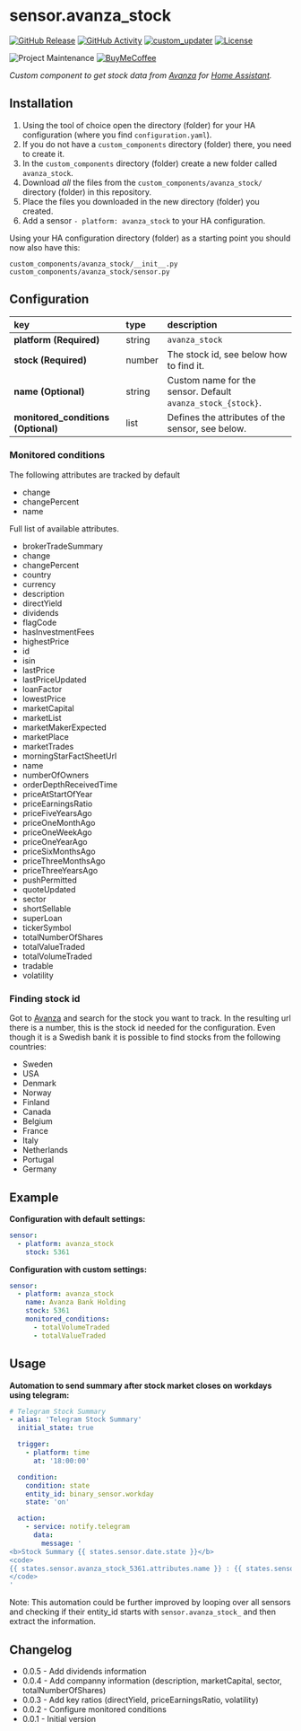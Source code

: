 # sensor.avanza_stock
[![GitHub Release][releases-shield]][releases]
[![GitHub Activity][commits-shield]][commits]
[![custom_updater][customupdaterbadge]][customupdater]
[![License][license-shield]](LICENSE.md)

![Project Maintenance][maintenance-shield]
[![BuyMeCoffee][buymecoffeebadge]][buymecoffee]

_Custom component to get stock data from [Avanza](https://www.avanza.se) for [Home Assistant](https://www.home-assistant.io/)._

## Installation
1. Using the tool of choice open the directory (folder) for your HA configuration (where you find `configuration.yaml`).
2. If you do not have a `custom_components` directory (folder) there, you need to create it.
3. In the `custom_components` directory (folder) create a new folder called `avanza_stock`.
4. Download _all_ the files from the `custom_components/avanza_stock/` directory (folder) in this repository.
5. Place the files you downloaded in the new directory (folder) you created.
6. Add a sensor `- platform: avanza_stock` to your HA configuration.

Using your HA configuration directory (folder) as a starting point you should now also have this:

```text
custom_components/avanza_stock/__init__.py
custom_components/avanza_stock/sensor.py
```

## Configuration
key | type | description
:--- | :--- | :---
**platform (Required)** | string | `avanza_stock`
**stock (Required)** | number | The stock id, see below how to find it.
**name (Optional)** | string | Custom name for the sensor. Default `avanza_stock_{stock}`.
**monitored_conditions (Optional)** | list | Defines the attributes of the sensor, see below.

### Monitored conditions
The following attributes are tracked by default
* change
* changePercent
* name

Full list of available attributes.
* brokerTradeSummary
* change
* changePercent
* country
* currency
* description
* directYield
* dividends
* flagCode
* hasInvestmentFees
* highestPrice
* id
* isin
* lastPrice
* lastPriceUpdated
* loanFactor
* lowestPrice
* marketCapital
* marketList
* marketMakerExpected
* marketPlace
* marketTrades
* morningStarFactSheetUrl
* name
* numberOfOwners
* orderDepthReceivedTime
* priceAtStartOfYear
* priceEarningsRatio
* priceFiveYearsAgo
* priceOneMonthAgo
* priceOneWeekAgo
* priceOneYearAgo
* priceSixMonthsAgo
* priceThreeMonthsAgo
* priceThreeYearsAgo
* pushPermitted
* quoteUpdated
* sector
* shortSellable
* superLoan
* tickerSymbol
* totalNumberOfShares
* totalValueTraded
* totalVolumeTraded
* tradable
* volatility

### Finding stock id
Got to [Avanza](https://www.avanza.se) and search for the stock you want to track. In the resulting url there is a number, this is the stock id needed for the configuration. Even though it is a Swedish bank it is possible to find stocks from the following countries:
* Sweden
* USA
* Denmark
* Norway
* Finland
* Canada
* Belgium
* France
* Italy
* Netherlands
* Portugal
* Germany

## Example
**Configuration with default settings:**
```yaml
sensor:
  - platform: avanza_stock
    stock: 5361
```

**Configuration with custom settings:**
```yaml
sensor:
  - platform: avanza_stock
    name: Avanza Bank Holding
    stock: 5361
    monitored_conditions:
      - totalVolumeTraded
      - totalValueTraded
```

## Usage
**Automation to send summary after stock market closes on workdays using telegram:**
```yaml
# Telegram Stock Summary
- alias: 'Telegram Stock Summary'
  initial_state: true

  trigger:
    - platform: time
      at: '18:00:00'

  condition:
    condition: state
    entity_id: binary_sensor.workday
    state: 'on'

  action:
    - service: notify.telegram
      data:
        message: '
<b>Stock Summary {{ states.sensor.date.state }}</b>
<code>
{{ states.sensor.avanza_stock_5361.attributes.name }} : {{ states.sensor.avanza_stock_5361.attributes.changePercent }}
</code>
'
```
Note: This automation could be further improved by looping over all sensors and checking if their entity_id starts with `sensor.avanza_stock_` and then extract the information.

## Changelog
* 0.0.5 - Add dividends information
* 0.0.4 - Add companny information (description, marketCapital, sector, totalNumberOfShares)
* 0.0.3 - Add key ratios (directYield, priceEarningsRatio, volatility)
* 0.0.2 - Configure monitored conditions
* 0.0.1 - Initial version

[buymecoffee]: https://www.buymeacoffee.com/claha
[buymecoffeebadge]: https://img.shields.io/badge/buy%20me%20a%20coffee-donate-yellow.svg?style=for-the-badge
[commits-shield]: https://img.shields.io/github/commit-activity/y/custom-components/sensor.avanza_stock.svg?style=for-the-badge
[commits]: https://github.com/custom-components/sensor.avanza_stock/commits/master
[customupdater]: https://github.com/custom-components/custom_updater
[customupdaterbadge]: https://img.shields.io/badge/custom__updater-true-success.svg?style=for-the-badge
[license-shield]: https://img.shields.io/github/license/custom-components/sensor.avanza_stock.svg?style=for-the-badge
[maintenance-shield]: https://img.shields.io/badge/maintainer-Claes%20Hallström%20%40claha-blue.svg?style=for-the-badge
[releases-shield]: https://img.shields.io/github/release/custom-components/sensor.avanza_stock.svg?style=for-the-badge
[releases]: https://github.com/custom-components/sensor.avanza_stock/releases
